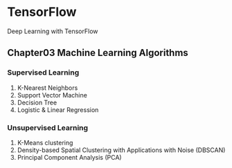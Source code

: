 # TensorFlow
Deep Learning with TensorFlow

## Chapter03 Machine Learning Algorithms

### Supervised Learning
1. K-Nearest Neighbors
2. Support Vector Machine
3. Decision Tree
4. Logistic & Linear Regression

### Unsupervised Learning
1. K-Means clustering
2. Density-based Spatial Clustering with Applications with Noise (DBSCAN)
3. Principal Component Analysis (PCA)
